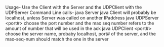 Usage- 
Use the Client with the Server and the UDPClient with the UDPServer
Command Line calls-
java Server
java Client <server-name>
<server-name> will probably be localhost, unless Server was called on another IPaddress
java UDPServer <port#> <max-seq-num>
choose the port number and the max seq number refers to the amount of number that will be used in the ack
java UDPClient <server-name> <port#> <max-seq-num>
choose the server name, probaby localhost, port# of the server, and the max-seq-num should match the one in the server
